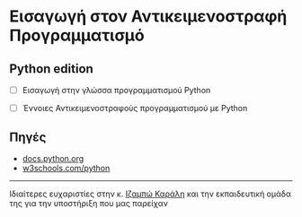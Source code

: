 # Εισαγωγή στον Αντικειμενοστραφή Προγραμματισμό
## Python edition

- [ ] Εισαγωγή στην γλώσσα προγραμματισμού Python
- [ ] Έννοιες Αντικειμενοστραφούς προγραμματισμού με Python


## Πηγές
* [docs.python.org](https://docs.python.org/3/tutorial/)
* [w3schools.com/python](https://www.w3schools.com/python/)


---

Ιδιαίτερες ευχαριστίες στην κ. [Ιζαμπώ Καράλη](https://cgi.di.uoa.gr/~izambo/GR.html) και την εκπαιδευτική ομάδα της για την υποστήριξη που μας παρείχαν
